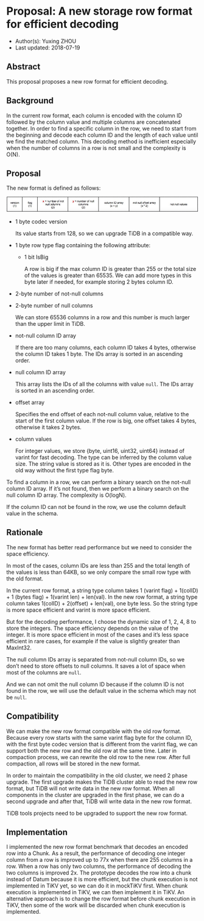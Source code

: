 
# Proposal: A new storage row format for efficient decoding

- Author(s):     Yuxing ZHOU
- Last updated:  2018-07-19

## Abstract

This proposal proposes a new row format for efficient decoding.

## Background

In the current row format, each column is encoded with the column ID followed by the column value and multiple columns are concatenated together. In order to find a specific column in the row, we need to start from the beginning and decode each column ID and the length of each value until we find the matched column. This decoding method is inefficient especially when the number of columns in a row is not small and the complexity is O(N).

## Proposal

The new format is defined as follows:

![row-format](./row-format.jpeg)

* 1 byte codec version

    Its value starts from 128, so we can upgrade TiDB in a compatible way.

* 1 byte row type flag containing the following attribute:

	- 1 bit IsBig

        A row is big if the max column ID is greater than 255 or the total size of the values is greater than 65535. We can add more types in this byte later if needed, for example storing 2 bytes column ID.

* 2-byte number of not-null columns

* 2-byte number of null columns

    We can store 65536 columns in a row and this number is much larger than the upper limit in TiDB.

* not-null column ID array

    If there are too many columns, each column ID takes 4 bytes, otherwise the column ID takes 1 byte. The IDs array is sorted in an ascending order.

* null column ID array

    This array lists the IDs of all the columns with value `null`. The IDs array is sorted in an ascending order.

* offset array

     Specifies the end offset of each not-null column value, relative to the start of the first column value. If the row is big, one offset takes 4 bytes, otherwise it takes 2 bytes.

* column values

    For integer values, we store {byte, uint16, uint32, uint64} instead of varint for fast decoding. The type can be inferred by the column value size.
The string value is stored as it is. Other types are encoded in the old way without the first type flag byte.


To find a column in a row, we can perform a binary search on the not-null column ID array. If it’s not found, then we perform a binary search on the null column ID array.
The complexity is O(logN).

If the column ID can not be found in the row, we use the column default value in the schema.

## Rationale

The new format has better read performance but we need to consider the space efficiency.

In most of the cases, column IDs are less than 255 and the total length of the values is less than 64KB, so we only compare the small row type with the old format.

In the current row format, a string type column takes 1 (varint flag) + 1(colID) + 1 (bytes flag) + 1(varint len) + len(val). In the new row format, a string type column takes 1(colID) + 2(offset) + len(val), one byte less. So the string type is more space efficient and varint is more space efficient.

But for the decoding performance, I choose the dynamic size of 1, 2, 4, 8 to store the integers. The space efficiency depends on the value of the integer. It is more space efficient in most of the cases and it’s less space efficient in rare cases, for example if the value is slightly greater than MaxInt32.

The null column IDs array is separated from not-null column IDs, so we don’t need to store offsets to null columns. It saves a lot of space when most of the columns are `null`.

And we can not omit the null column ID because if the column ID is not found in the row, we will use the default value in the schema which may not be `null`.

## Compatibility

We can make the new row format compatible with the old row format. Because every row starts with the same varint flag byte for the column ID, with the first byte codec version that is different from the varint flag, we can support both the new row and the old row at the same time. Later in compaction process, we can rewrite the old row to the new row. After full compaction, all rows will be stored in the new format.

In order to maintain the compatibility in the old cluster, we need 2 phase upgrade. The first upgrade makes the TiDB cluster able to read the new row format, but TiDB will not write data in the new row format. When all components in the cluster are upgraded in the first phase, we can do a second upgrade and after that, TiDB will write data in the new row format.

TiDB tools projects need to be upgraded to support the new row format.

## Implementation

I implemented the new row format benchmark that decodes an encoded row into a Chunk. As a result, the performance of decoding one integer column from a row is improved up to 77x when there are 255 columns in a row. When a row has only two columns, the performance of decoding the two columns is improved 2x.
The prototype decodes the row into a chunk instead of Datum because it is more efficient, but the chunk execution is not implemented in TiKV yet, so we can do it in mockTiKV first. When chunk execution is implemented in TiKV, we can then implement it in TiKV. An alternative approach is to change the row format before chunk execution in TiKV, then some of the work will be discarded when chunk execution is implemented.



